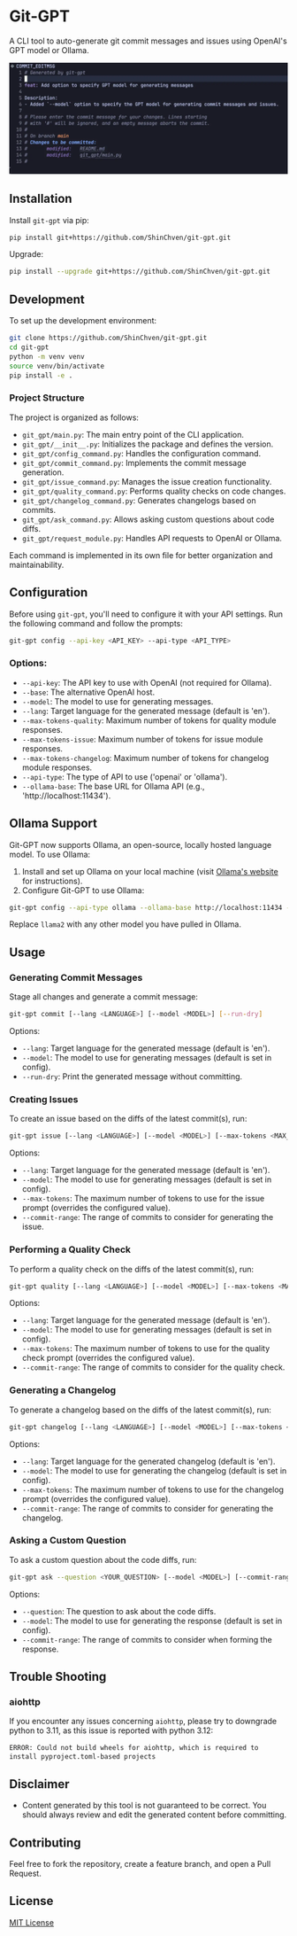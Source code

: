 # Git-GPT

A CLI tool to auto-generate git commit messages and issues using OpenAI's GPT model or Ollama.

![generate-commit-message](/assets/generate-commit-message.webp)

## Installation

Install `git-gpt` via pip:

```bash
pip install git+https://github.com/ShinChven/git-gpt.git
```

Upgrade:

```bash
pip install --upgrade git+https://github.com/ShinChven/git-gpt.git
```

## Development

To set up the development environment:

```bash
git clone https://github.com/ShinChven/git-gpt.git
cd git-gpt
python -m venv venv
source venv/bin/activate
pip install -e .
```

### Project Structure

The project is organized as follows:

- `git_gpt/main.py`: The main entry point of the CLI application.
- `git_gpt/__init__.py`: Initializes the package and defines the version.
- `git_gpt/config_command.py`: Handles the configuration command.
- `git_gpt/commit_command.py`: Implements the commit message generation.
- `git_gpt/issue_command.py`: Manages the issue creation functionality.
- `git_gpt/quality_command.py`: Performs quality checks on code changes.
- `git_gpt/changelog_command.py`: Generates changelogs based on commits.
- `git_gpt/ask_command.py`: Allows asking custom questions about code diffs.
- `git_gpt/request_module.py`: Handles API requests to OpenAI or Ollama.

Each command is implemented in its own file for better organization and maintainability.

## Configuration

Before using `git-gpt`, you'll need to configure it with your API settings. Run the following command and follow the prompts:

```bash
git-gpt config --api-key <API_KEY> --api-type <API_TYPE>
```

### Options:
- `--api-key`: The API key to use with OpenAI (not required for Ollama).
- `--base`: The alternative OpenAI host.
- `--model`: The model to use for generating messages.
- `--lang`: Target language for the generated message (default is 'en').
- `--max-tokens-quality`: Maximum number of tokens for quality module responses.
- `--max-tokens-issue`: Maximum number of tokens for issue module responses.
- `--max-tokens-changelog`: Maximum number of tokens for changelog module responses.
- `--api-type`: The type of API to use ('openai' or 'ollama').
- `--ollama-base`: The base URL for Ollama API (e.g., 'http://localhost:11434').

## Ollama Support

Git-GPT now supports Ollama, an open-source, locally hosted language model. To use Ollama:

1. Install and set up Ollama on your local machine (visit [Ollama's website](https://ollama.ai/) for instructions).
2. Configure Git-GPT to use Ollama:

```bash
git-gpt config --api-type ollama --ollama-base http://localhost:11434 --model llama2
```

Replace `llama2` with any other model you have pulled in Ollama.

## Usage

### Generating Commit Messages

Stage all changes and generate a commit message:

```bash
git-gpt commit [--lang <LANGUAGE>] [--model <MODEL>] [--run-dry]
```

Options:

- `--lang`: Target language for the generated message (default is 'en').
- `--model`: The model to use for generating messages (default is set in config).
- `--run-dry`: Print the generated message without committing.

### Creating Issues

To create an issue based on the diffs of the latest commit(s), run:

```bash
git-gpt issue [--lang <LANGUAGE>] [--model <MODEL>] [--max-tokens <MAX_TOKENS>] [--commit-range <COMMIT_RANGE>]
```

Options:

- `--lang`: Target language for the generated message (default is 'en').
- `--model`: The model to use for generating messages (default is set in config).
- `--max-tokens`: The maximum number of tokens to use for the issue prompt (overrides the configured value).
- `--commit-range`: The range of commits to consider for generating the issue.

### Performing a Quality Check

To perform a quality check on the diffs of the latest commit(s), run:

```bash
git-gpt quality [--lang <LANGUAGE>] [--model <MODEL>] [--max-tokens <MAX_TOKENS>] [--commit-range <COMMIT_RANGE>]
```

Options:

- `--lang`: Target language for the generated message (default is 'en').
- `--model`: The model to use for generating messages (default is set in config).
- `--max-tokens`: The maximum number of tokens to use for the quality check prompt (overrides the configured value).
- `--commit-range`: The range of commits to consider for the quality check.

### Generating a Changelog

To generate a changelog based on the diffs of the latest commit(s), run:

```bash
git-gpt changelog [--lang <LANGUAGE>] [--model <MODEL>] [--max-tokens <MAX_TOKENS>] [--commit-range <COMMIT_RANGE>]
```

Options:

- `--lang`: Target language for the generated changelog (default is 'en').
- `--model`: The model to use for generating the changelog (default is set in config).
- `--max-tokens`: The maximum number of tokens to use for the changelog prompt (overrides the configured value).
- `--commit-range`: The range of commits to consider for generating the changelog.

### Asking a Custom Question

To ask a custom question about the code diffs, run:

```bash
git-gpt ask --question <YOUR_QUESTION> [--model <MODEL>] [--commit-range <COMMIT_RANGE>]
```

Options:

- `--question`: The question to ask about the code diffs.
- `--model`: The model to use for generating the response (default is set in config).
- `--commit-range`: The range of commits to consider when forming the response.

## Trouble Shooting

### aiohttp

If you encounter any issues concerning `aiohttp`, please try to downgrade python to 3.11, as this issue is reported with python 3.12:

```log
ERROR: Could not build wheels for aiohttp, which is required to install pyproject.toml-based projects
```

## Disclaimer

- Content generated by this tool is not guaranteed to be correct. You should always review and edit the generated content before committing.

## Contributing

Feel free to fork the repository, create a feature branch, and open a Pull Request.

## License

[MIT License](LICENSE)
